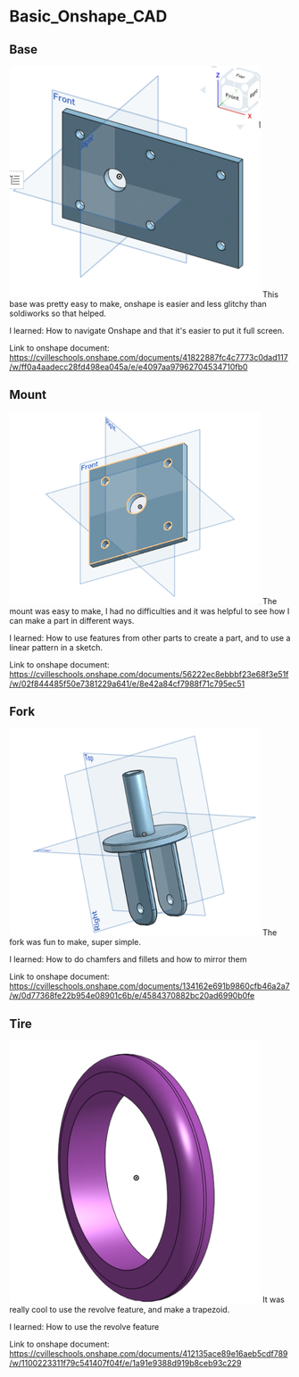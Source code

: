 # Basic_Onshape_CAD

## Base

<img src="https://github.com/vcraghe32/Basic_Onshape_CAD/blob/master/folder_name/baseimage.png" width="450">
This base was pretty easy to make, onshape is easier and less glitchy than soldiworks so that helped.

I learned: How to navigate Onshape and that it's easier to put it full screen.

Link to onshape document: https://cvilleschools.onshape.com/documents/41822887fc4c7773c0dad117/w/ff0a4aadecc28fd498ea045a/e/e4097aa97962704534710fb0

## Mount

<img src="https://github.com/vcraghe32/Basic_Onshape_CAD/blob/master/folder_name/mountimage.png" width="450">
The mount was easy to make, I had no difficulties and it was helpful to see how I can make a part in different ways.

I learned: How to use features from other parts to create a part, and to use a linear pattern in a sketch.

Link to onshape document: https://cvilleschools.onshape.com/documents/56222ec8ebbbf23e68f3e51f/w/02f844485f50e7381229a641/e/8e42a84cf7988f71c795ec51

## Fork

<img src="https://github.com/vcraghe32/Basic_Onshape_CAD/blob/master/fork%20image.png" width="450">
The fork was fun to make, super simple.

I learned: How to do chamfers and fillets and how to mirror them

Link to onshape document: https://cvilleschools.onshape.com/documents/134162e691b9860cfb46a2a7/w/0d77368fe22b954e08901c6b/e/4584370882bc20ad6990b0fe


## Tire

<img src="https://github.com/vcraghe32/Basic_Onshape_CAD/blob/master/tireimage.png" width="450">
It was really cool to use the revolve feature, and make a trapezoid.

I learned: How to use the revolve feature

Link to onshape document: https://cvilleschools.onshape.com/documents/412135ace89e16aeb5cdf789/w/1100223311f79c541407f04f/e/1a91e9388d919b8ceb93c229
